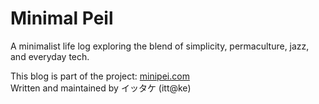 # Minimal Peil

A minimalist life log exploring the blend of simplicity, permaculture, jazz, and everyday tech.

This blog is part of the project: [minipei.com](https://minipei.com)  
Written and maintained by イッタケ (itt@ke)
